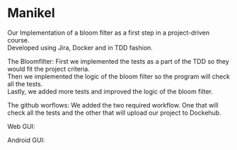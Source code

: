# Manikel <br>

Our Implementation of a bloom filter as a first step in a project-driven course. <br>
Developed using Jira, Docker and in TDD fashion. <br>

The Bloomfilter:
First we implemented the tests as a part of the TDD so they would fit the project criteria. <br>
Then we implemented the logic of the bloom filter so the program will check all the tests. <br>
Lastly, we added more tests and improved the logic of the bloom filter. <br>

The github worflows:
We added the two required workflow. One that will check all the tests and the other that will upload our project to Dockehub. <br>

Web GUI:

Android GUI:
  

